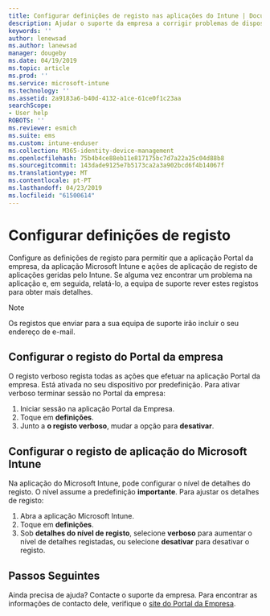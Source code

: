 ```yaml
---
title: Configurar definições de registo nas aplicações do Intune | Documentos da Microsoft
description: Ajudar o suporte da empresa a corrigir problemas de dispositivos com o registo verboso
keywords: ''
author: lenewsad
ms.author: lanewsad
manager: dougeby
ms.date: 04/19/2019
ms.topic: article
ms.prod: ''
ms.service: microsoft-intune
ms.technology: ''
ms.assetid: 2a9183a6-b40d-4132-a1ce-61ce0f1c23aa
searchScope:
- User help
ROBOTS: ''
ms.reviewer: esmich
ms.suite: ems
ms.custom: intune-enduser
ms.collection: M365-identity-device-management
ms.openlocfilehash: 75b4b4ce88eb11e817175bc7d7a22a25c04d88b8
ms.sourcegitcommit: 143dade9125e7b5173ca2a3a902bcd6f4b14067f
ms.translationtype: MT
ms.contentlocale: pt-PT
ms.lasthandoff: 04/23/2019
ms.locfileid: "61500614"
---
```

# <a name="configure-logging-settings"></a>Configurar definições de registo

Configure as definições de registo para permitir que a aplicação Portal da empresa, da aplicação Microsoft Intune e ações de aplicação de registo de aplicações geridas pelo Intune. Se alguma vez encontrar um problema na aplicação e, em seguida, relatá-lo, a equipa de suporte rever estes registos para obter mais detalhes. 

> [!NOTE]
> Os registos que enviar para a sua equipa de suporte irão incluir o seu endereço de e-mail.  

## <a name="configure-company-portal-logging"></a>Configurar o registo do Portal da empresa
O registo verboso regista todas as ações que efetuar na aplicação Portal da empresa. Está ativada no seu dispositivo por predefinição. Para ativar verboso terminar sessão no Portal da empresa:  

1. Iniciar sessão na aplicação Portal da Empresa.
2. Toque em **definições**.
3. Junto a **o registo verboso**, mudar a opção para **desativar**.

## <a name="configure-microsoft-intune-app-logging"></a>Configurar o registo de aplicação do Microsoft Intune
Na aplicação do Microsoft Intune, pode configurar o nível de detalhes do registo. O nível assume a predefinição **importante**. Para ajustar os detalhes de registo:  

1. Abra a aplicação Microsoft Intune.  
2. Toque em **definições**.  
3. Sob **detalhes do nível de registo**, selecione **verboso** para aumentar o nível de detalhes registadas, ou selecione **desativar** para desativar o registo.  

## <a name="next-steps"></a>Passos Seguintes  

Ainda precisa de ajuda? Contacte o suporte da empresa. Para encontrar as informações de contacto dele, verifique o [site do Portal da Empresa](https://go.microsoft.com/fwlink/?linkid=2010980).  
